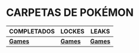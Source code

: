 # CARPETAS DE POKÉMON

| COMPLETADOS | LOCKES | LEAKS |
|-------|------|----------------|
| [**Games**](https://github.com/adriigs/Pokemon/tree/main/Completados) | [**Games**](https://github.com/adriigs/Pokemon/tree/main/Lockes) | [**Games**](https://github.com/adriigs/Pokemon/tree/main/Leaks) |
